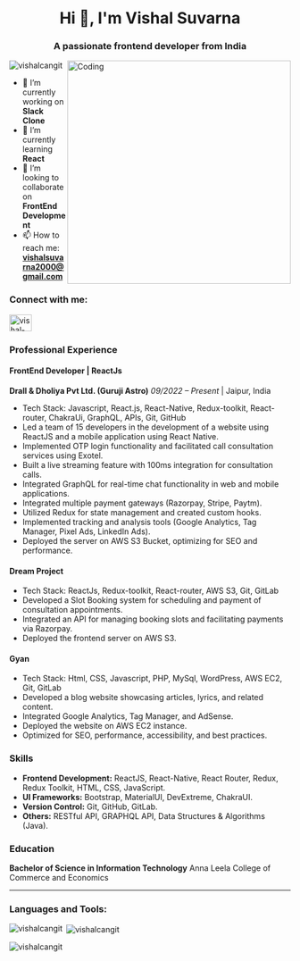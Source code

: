 <h1 align="center">Hi 👋, I'm Vishal Suvarna</h1>
<h3 align="center">A passionate frontend developer from India</h3>

<img align="right" alt="Coding" width="400" src="https://cdn.dribbble.com/users/1162077/screenshots/3848914/programmer.gif">

<p align="left"> <img src="https://komarev.com/ghpvc/?username=vishalcangit&label=Profile%20views&color=0e75b6&style=flat" alt="vishalcangit" /> </p>

- 🔭 I’m currently working on **Slack Clone**
- 🌱 I’m currently learning **React**
- 👯 I’m looking to collaborate on **FrontEnd Development**
- 📫 How to reach me: **vishalsuvarna2000@gmail.com**

<h3 align="left">Connect with me:</h3>
<p align="left">
<a href="https://linkedin.com/in/vishal-suvarna-14108a1a0/" target="blank"><img align="center" src="https://raw.githubusercontent.com/rahuldkjain/github-profile-readme-generator/master/src/images/icons/Social/linked-in-alt.svg" alt="vishal-suvarna" height="30" width="40" /></a>
</p>

### Professional Experience
#### FrontEnd Developer | ReactJs
**Drall & Dholiya Pvt Ltd. (Guruji Astro)**
*09/2022 – Present* | Jaipur, India

- Tech Stack: Javascript, React.js, React-Native, Redux-toolkit, React-router, ChakraUi, GraphQL, APIs, Git, GitHub
- Led a team of 15 developers in the development of a website using ReactJS and a mobile application using React Native.
- Implemented OTP login functionality and facilitated call consultation services using Exotel.
- Built a live streaming feature with 100ms integration for consultation calls.
- Integrated GraphQL for real-time chat functionality in web and mobile applications.
- Integrated multiple payment gateways (Razorpay, Stripe, Paytm).
- Utilized Redux for state management and created custom hooks.
- Implemented tracking and analysis tools (Google Analytics, Tag Manager, Pixel Ads, LinkedIn Ads).
- Deployed the server on AWS S3 Bucket, optimizing for SEO and performance.

#### Dream Project
- Tech Stack: ReactJs, Redux-toolkit, React-router, AWS S3, Git, GitLab
- Developed a Slot Booking system for scheduling and payment of consultation appointments.
- Integrated an API for managing booking slots and facilitating payments via Razorpay.
- Deployed the frontend server on AWS S3.

#### Gyan
- Tech Stack: Html, CSS, Javascript, PHP, MySql, WordPress, AWS EC2, Git, GitLab
- Developed a blog website showcasing articles, lyrics, and related content.
- Integrated Google Analytics, Tag Manager, and AdSense.
- Deployed the website on AWS EC2 instance.
- Optimized for SEO, performance, accessibility, and best practices.

### Skills
- **Frontend Development:** ReactJS, React-Native, React Router, Redux, Redux Toolkit, HTML, CSS, JavaScript.
- **UI Frameworks:** Bootstrap, MaterialUI, DevExtreme, ChakraUI.
- **Version Control:** Git, GitHub, GitLab.
- **Others:** RESTful API, GRAPHQL API, Data Structures & Algorithms (Java).

### Education
**Bachelor of Science in Information Technology**
Anna Leela College of Commerce and Economics

---

<h3 align="left">Languages and Tools:</h3>
<p align="left"> 
<!-- Add your languages and tools here -->
</p>

<p><img align="left" src="https://github-readme-stats.vercel.app/api/top-langs?username=vishalcangit&show_icons=true&locale=en&layout=compact" alt="vishalcangit" /></p>

<p>&nbsp;<img align="center" src="https://github-readme-stats.vercel.app/api?username=vishalcangit&show_icons=true&locale=en" alt="vishalcangit" /></p>

<p><img align="center" src="https://github-readme-streak-stats.herokuapp.com/?user=vishalcangit&" alt="vishalcangit" /></p>
